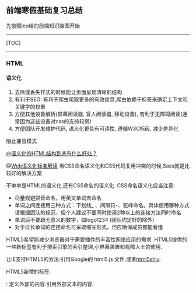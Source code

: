 
## 前端寒假基础复习总结

先按照leo给的前端知识脑图开始

---

[TOC]

---

### HTML

#### 语义化

1. 去除或丢失样式的时候能让页面呈现清晰的结构
2. 有利于SEO: 有利于爬虫爬取更多的有效信息,爬虫依赖于标签来确定上下文和关键字的权重
3. 方便其他设备解析(屏幕阅读器, 盲人阅读器, 移动设备), 有利于无障碍阅读(通常因为这些设备对css的支持较弱)
4. 方便团队开发维护代码, 语义化更具有可读性, 遵循W3C标砖, 减少差异化

阻止兼容模式
<meta http-equiv="X-UA-Compatible" content="IE=edge">

@[语义化的HTML结构到底有什么好处？](http://www.css88.com/archives/1668)

@[Web语义化标准解读](https://segmentfault.com/a/1190000004553994)
当CSS命名语义化和CSS代码复用冲突的时候,Sass就是比较好的解决方案

  
不单单是HTML的语义化,还有CSS命名的语义化.
CSS命名语义化应当注意:
+ 尽量规避拼音命名，用英文单词去命名
+ 单词之间连接用三种方式：下划线_  、间隔符-、驼峰命名。具体使用哪种方式请根据团队的规范，但个人建议不要同时使用2种以上的连接方法同时命名
+ 单词后不要跟无意义的数字，如logo1234  (团队约定好的除外)
+ 对于过长单词的连接命名可采取缩写形式，但应确保成员都能看懂

HTML5希望能减少浏览器对于需要插件的丰富性网络应用的需求.
HTML5提供的一些新标签有利于搜索引擎的索引整理,小屏幕装置和视障人士的使用.

让IE支持HTML5的方法:引用Google的 html5.js 文件,或者[html5shiv](https://github.com/aFarkas/html5shiv).

HTML5新增的标签: 
<article>: 定义外部的内容.引用外部文本的内容.
<audio>:定义声音,比如音乐或其他音频流
<canvas>:定义图形,画布
<command>:定义命令按钮,比如单选按钮,复选按
<datalist>:可选数值的列表,可以做input下来的可选值
<embed>:定义嵌入的内容比如插件
<footer>: 定义页脚
<header>:定义页眉
<mark>:视觉上需要突出的文字
<nav>: 定义导航链接部分
<section>: 定义文档中的节,区段
<source>: 定义
<time>:时间
<video>: 定义视频


SEO还要牵扯到服务器端渲染和客户端渲染!

#### Doctype
1. 声明位于文档首,告知浏览器以哪种形式解析文档
2. 严格模式的排版以该浏览器支持的最高标准运行
3. 在混杂模式中,以宽松的向后兼容方式显示,模拟老式浏览器以防止站点无法运行
4. Doctype 不存在或不正确会导致文档以混杂模式呈现

DOCTYPE标签是一种标准通用标记语言的文档类型声明，它的目的是要告诉标准通用标记语言解析器，它应该使用什么样的文档类型定义（DTD）来解析文档

#### XHTML 

**HTML与XHTML区别**
1. 所有标签必须闭合
2. 所有标签的元素和属性名称都必须使用小写
3. 
